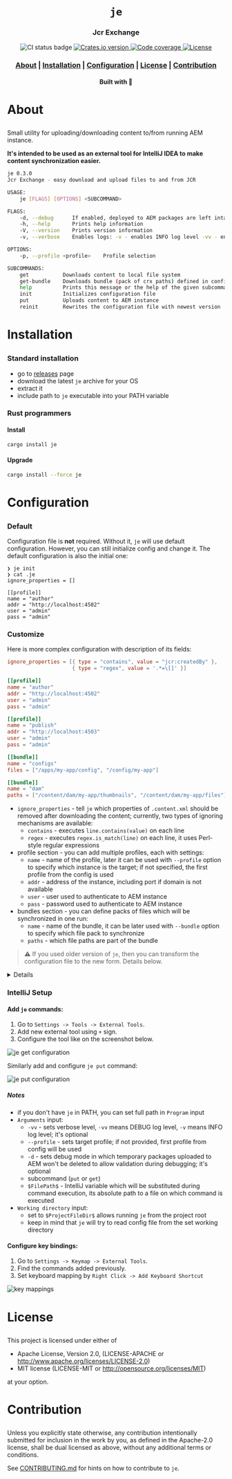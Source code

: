 <div align="center">

  <h1><code>je</code></h1>

  <h3>
    <strong>Jcr Exchange</strong>
  </h3>

  <p>
    <img src="https://img.shields.io/github/workflow/status/devzbysiu/je/ci?style=for-the-badge" alt="CI status badge" />
    <a href="https://crates.io/crates/je">
      <img src="https://img.shields.io/crates/v/je?style=for-the-badge" alt="Crates.io version" />
    </a>
    <a href="https://codecov.io/gh/devzbysiu/je">
      <img src="https://img.shields.io/codecov/c/github/devzbysiu/je?style=for-the-badge&token=f2339b3de9e44be0a902458a669c1160" alt="Code coverage"/>
    </a>
    <a href="https://crates.io/crates/je">
      <img src="https://img.shields.io/crates/l/je?style=for-the-badge" alt="License"/>
    </a>
  </p>

  <h3>
    <a href="#about">About</a>
    <span> | </span>
    <a href="#installation">Installation</a>
    <span> | </span>
    <a href="#configuration">Configuration</a>
    <span> | </span>
    <a href="#license">License</a>
    <span> | </span>
    <a href="#contribution">Contribution</a>
  </h3>

  <sub><h4>Built with 🦀</h4></sub>
</div>

# <p id="about">About</p>

Small utility for uploading/downloading content to/from running AEM instance.

**It's intended to be used as an external tool for IntelliJ IDEA to make content synchronization easier.**

```bash
je 0.3.0
Jcr Exchange - easy download and upload files to and from JCR

USAGE:
    je [FLAGS] [OPTIONS] <SUBCOMMAND>

FLAGS:
    -d, --debug      If enabled, deployed to AEM packages are left intact (are not deleted) to allow investigation
    -h, --help       Prints help information
    -V, --version    Prints version information
    -v, --verbose    Enables logs: -v - enables INFO log level -vv - enables DEBUG log level

OPTIONS:
    -p, --profile <profile>    Profile selection

SUBCOMMANDS:
    get           Downloads content to local file system
    get-bundle    Downloads bundle (pack of crx paths) defined in config file
    help          Prints this message or the help of the given subcommand(s)
    init          Initializes configuration file
    put           Uploads content to AEM instance
    reinit        Rewrites the configuration file with newest version
```

# <p id="installation">Installation</p>

### Standard installation
- go to [releases](https://github.com/devzbysiu/je/releases) page
- download the latest `je` archive for your OS
- extract it
- include path to `je` executable into your PATH variable

### Rust programmers

#### Install
```bash
cargo install je
```

#### Upgrade
```bash
cargo install --force je
```

# <p id="configuration">Configuration</p>

### Default
Configuration file is **not** required. Without it, `je` will use default configuration.
However, you can still initialize config and change it. The default configuration is also the initial
one:

```
❯ je init
❯ cat .je
ignore_properties = []

[[profile]]
name = "author"
addr = "http://localhost:4502"
user = "admin"
pass = "admin"
```
### Customize
Here is more complex configuration with description of its fields:
```toml
ignore_properties = [{ type = "contains", value = "jcr:createdBy" },
                     { type = "regex", value = '.*=\[]' }]

[[profile]]
name = "author"
addr = "http://localhost:4502"
user = "admin"
pass = "admin"

[[profile]]
name = "publish"
addr = "http://localhost:4503"
user = "admin"
pass = "admin"

[[bundle]]
name = "configs"
files = ["/apps/my-app/config", "/config/my-app"]

[[bundle]]
name = "dam"
paths = ["/content/dam/my-app/thumbnails", "/content/dam/my-app/files"]
```

- `ignore_properties` - tell `je` which properties of `.content.xml` should be removed after
downloading the content; currently, two types of ignoring mechanisms are available:
  - `contains` - executes `line.contains(value)` on each line
  - `regex` - executes `regex.is_match(line)` on each line, it uses Perl-style regular expressions
- profile section - you can add multiple profiles, each with settings:
  - `name` - name of the profile, later it can be used with `--profile` option to specify which
    instance is the target; if not specified, the first profile from the config is used
  - `addr` - address of the instance, including port if domain is not available
  - `user` - user used to authenticate to AEM instance
  - `pass` - password used to authenticate to AEM instance
- bundles section - you can define packs of files which will be synchronized in one run:
  - `name` - name of the bundle, it can be later used with `--bundle` option to specify which
    file pack to synchronize
  - `paths` - which file paths are part of the bundle

> :warning: If you used older version of `je`, then you can transform the configuration file to the
new form. Details below.
<details>
  <summary>Details</summary>
  `je reinit` will change:
  
  ```toml
  ignore_properties = ["jcr:created", "jcr:createdBy"]

  # (...)
  ```
  to
  ```toml
  version = "0.3.0"

  [[ignore_properties]]
  type = "contains"
  value = "jcr:created"

  [[ignore_properties]]
  type = "contains"
  value = "jcr:createdBy"

  # (...)
  ```
  which is equivalent to:
  ```toml
  version = "0.3.0"

  ignore_properties = [{type = "contains", value = "jcr:created"},
                       {type = "contains", value = "jcr:createdBy"}]

  # (...)
  ```

  You can use any of those two formats. The difference is the result of <a href=https://github.com/alexcrichton/toml-rs/issues/265>this issue</a>.

</details>

### IntelliJ Setup

#### Add `je` commands:

1. Go to `Settings -> Tools -> External Tools`.
2. Add new external tool using `+` sign.
3. Configure the tool like on the screenshot below.

![je get configuration](./res/je-get.png)

Similarly add and configure `je put` command:

![je put configuration](./res/je-put.png)


##### Notes
- if you don't have `je` in PATH, you can set full path in `Program` input
- `Arguments` input:
  - `-vv` - sets verbose level, `-vv` means DEBUG log level, `-v` means INFO log level; it's optional
  - `--profile` - sets target profile; if not provided, first profile from config will be used
  - `-d` - sets debug mode in which temporary packages uploaded to AEM won't be deleted
    to allow validation during debugging; it's optional
  - subcommand (`put` or `get`)
  - `$FilePath$` - IntelliJ variable which will be substituted during command execution, its absolute
    path to a file on which command is executed
- `Working directory` input:
  - set to `$ProjectFileDir$` allows running `je` from the project root
  - keep in mind that `je` will try to read config file from the set working directory

#### Configure key bindings:
1. Go to `Settings -> Keymap -> External Tools`.
2. Find the commands added previously.
3. Set keyboard mapping by `Right Click -> Add Keyboard Shortcut`

![key mappings](./res/key-mappings.png)

# <p id="license">License</p>

This project is licensed under either of

- Apache License, Version 2.0, (LICENSE-APACHE or http://www.apache.org/licenses/LICENSE-2.0)
- MIT license (LICENSE-MIT or http://opensource.org/licenses/MIT)

at your option.

# <p id="contribution">Contribution</p>


Unless you explicitly state otherwise, any contribution intentionally submitted for inclusion in the work by you, as defined in the Apache-2.0 license, shall be dual licensed as above, without any additional terms or conditions.

See [CONTRIBUTING.md](./CONTRIBUTING.md) for hints on how to contribute to `je`.
